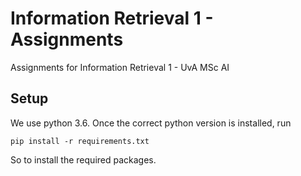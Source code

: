 # Information Retrieval 1 - Assignments

Assignments for Information Retrieval 1 - UvA MSc AI

## Setup

We use python 3.6. Once the correct python version is installed, run

```console
pip install -r requirements.txt
```

So to install the required packages.
